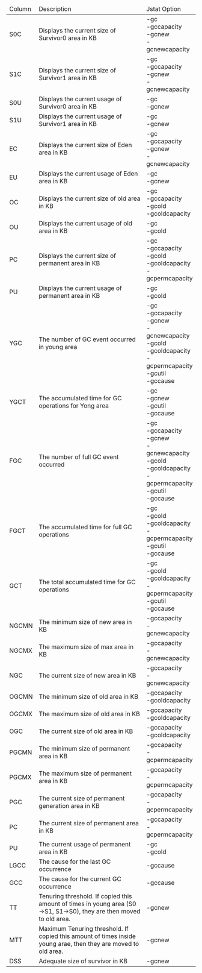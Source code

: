 <table class="table table-hover table-mc-indigo">
	<thead>
		<tr>
			<td>Column</td>
			<td style="width:530px">Description</td>
			<td>Jstat Option</td>
		</tr>
	</thead>
	<tbody>
		<tr>
			<td>S0C</td>
			<td>Displays the current size of Survivor0 area in KB</td>
			<td>-gc<br>
			-gccapacity<br>
			-gcnew<br>
			-gcnewcapacity</td>
		</tr>
		<tr>
			<td>S1C</td>
			<td>Displays the current size of Survivor1 area in KB</td>
			<td>-gc<br>
			-gccapacity<br>
			-gcnew<br>
			-gcnewcapacity</td>
		</tr>
		<tr>
			<td>S0U</td>
			<td>Displays the current usage of Survivor0 area in KB</td>
			<td>-gc<br>
			-gcnew</td>
		</tr>
		<tr>
			<td>S1U</td>
			<td>Displays the current usage of Survivor1 area in KB</td>
			<td>-gc<br>
			-gcnew</td>
		</tr>
		<tr>
			<td>EC</td>
			<td>Displays the current size of Eden area in KB</td>
			<td>-gc<br>
			-gccapacity<br>
			-gcnew<br>
			-gcnewcapacity</td>
		</tr>
		<tr>
			<td>EU</td>
			<td>Displays the current usage of Eden area in KB</td>
			<td>-gc<br>
			-gcnew</td>
		</tr>
		<tr>
			<td>OC</td>
			<td>Displays the current size of old area in KB</td>
			<td>-gc<br>
			-gccapacity<br>
			-gcold<br>
			-gcoldcapacity</td>
		</tr>
		<tr>
			<td>OU</td>
			<td>Displays the current usage of old area in KB</td>
			<td>-gc<br>
			-gcold</td>
		</tr>
		<tr>
			<td>PC</td>
			<td>Displays the current size of permanent area in KB</td>
			<td>-gc<br>
			-gccapacity<br>
			-gcold<br>
			-gcoldcapacity<br>
			-gcpermcapacity</td>
		</tr>
		<tr>
			<td>PU</td>
			<td>Displays the current usage of permanent area in KB</td>
			<td>-gc<br>
			-gcold</td>
		</tr>
		<tr>
			<td>YGC</td>
			<td>The number of GC event occurred in young area</td>
			<td>-gc<br>
			-gccapacity<br>
			-gcnew<br>
			-gcnewcapacity<br>
			-gcold<br>
			-gcoldcapacity<br>
			-gcpermcapacity<br>
			-gcutil<br>
			-gccause</td>
		</tr>
		<tr>
			<td>YGCT</td>
			<td>The accumulated time for GC operations for Yong area <span></span></td>
			<td>-gc<br>
			-gcnew<br>
			-gcutil<br>
			-gccause</td>
		</tr>
		<tr>
			<td>FGC</td>
			<td>The number of full GC event occurred</td>
			<td>-gc<br>
			-gccapacity<br>
			-gcnew<br>
			-gcnewcapacity<br>
			-gcold<br>
			-gcoldcapacity<br>
			-gcpermcapacity<br>
			-gcutil<br>
			-gccause</td>
		</tr>
		<tr>
			<td>FGCT</td>
			<td>The accumulated time for full GC operations <span></span></td>
			<td>-gc<br>
			-gcold<br>
			-gcoldcapacity<br>
			-gcpermcapacity<br>
			-gcutil<br>
			-gccause</td>
		</tr>
		<tr>
			<td>GCT</td>
			<td>The total accumulated time for GC operations</td>
			<td>-gc<br>
			-gcold<br>
			-gcoldcapacity<br>
			-gcpermcapacity<br>
			-gcutil<br>
			-gccause</td>
		</tr>
		<tr>
			<td>NGCMN</td>
			<td>The minimum size of new area in KB</td>
			<td>-gccapacity<br>
			-gcnewcapacity</td>
		</tr>
		<tr>
			<td>NGCMX</td>
			<td>The maximum size of max area in KB <span> </span></td>
			<td>-gccapacity<br>
			-gcnewcapacity</td>
		</tr>
		<tr>
			<td>NGC</td>
			<td>The current size of new area in KB <span> </span></td>
			<td>-gccapacity<br>
			-gcnewcapacity</td>
		</tr>
		<tr>
			<td>OGCMN</td>
			<td>The minimum size of old area in KB</td>
			<td>-gccapacity<br>
			-gcoldcapacity</td>
		</tr>
		<tr>
			<td>OGCMX</td>
			<td>The maximum size of old area in KB</td>
			<td>-gccapacity<br>
			-gcoldcapacity</td>
		</tr>
		<tr>
			<td>OGC</td>
			<td>The current size of old area in KB <span> </span></td>
			<td>-gccapacity<br>
			-gcoldcapacity</td>
		</tr>
		<tr>
			<td>PGCMN</td>
			<td>The minimum size of permanent area in KB</td>
			<td>-gccapacity<br>
			-gcpermcapacity</td>
		</tr>
		<tr>
			<td>PGCMX</td>
			<td>The maximum size of permanent area in KB</td>
			<td>-gccapacity<br>
			-gcpermcapacity</td>
		</tr>
		<tr>
			<td>PGC</td>
			<td>The current size of permanent generation area in KB</td>
			<td>-gccapacity<br>
			-gcpermcapacity</td>
		</tr>
		<tr>
			<td>PC</td>
			<td>The current size of permanent area in KB</td>
			<td>-gccapacity<br>
			-gcpermcapacity</td>
		</tr>
		<tr>
			<td>PU</td>
			<td>The current usage of permanent area in KB <span></span></td>
			<td>-gc<br>
			-gcold</td>
		</tr>
		<tr>
			<td>LGCC</td>
			<td>The cause for the last GC occurrence <span></span></td>
			<td>-gccause</td>
		</tr>
		<tr>
			<td>GCC</td>
			<td>The cause for the current GC occurrence</td>
			<td>-gccause</td>
		</tr>
		<tr>
			<td>TT</td>
			<td>Tenuring threshold. If copied this amount of times in young area (S0 -&gt;S1, S1-&gt;S0), they are then moved to old area.</td>
			<td>-gcnew</td>
		</tr>
		<tr>
			<td>MTT</td>
			<td>Maximum Tenuring threshold. If copied this amount of times inside young arae, then they are moved to old area.</td>
			<td>-gcnew</td>
		</tr>
		<tr>
			<td>DSS</td>
			<td>Adequate size of survivor in KB<span>&nbsp; </span><span></span></td>
			<td>-gcnew</td>
		</tr>
	</tbody>
</table>
